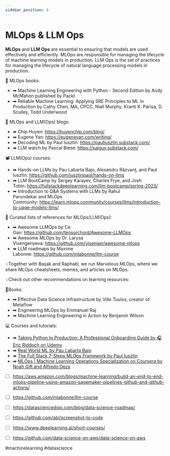 ```yaml
---
sidebar_position: 8
---
```


# MLOps & LLM Ops

**MLOps** and **LLM Ops** are essential to ensuring that models are used effectively and efficiently. MLOps are responsible for managing the lifecycle of machine learning models in production. LLM Ops is the set of practices for managing the lifecycle of natural language processing models in production. 

📕 MLOps books:
* ➡ Machine Learning Engineering with Python - Second Edition by Andy McMahon published by Packt
* ➡ Reliable Machine Learning: Applying SRE Principles to ML in Production by Cathy Chen, MA, CPCC, Niall Murphy, Kranti K. Parisa, D. Sculley, Todd Underwood

📰 MLOps and LLM(Ops) blogs:
* ➡ Chip Huyen: https://huyenchip.com/blog/
* ➡ Eugene Yan: https://eugeneyan.com/writing/
* ➡ Decoding ML by Paul Iusztin: https://pauliusztin.substack.com/
* ➡ LLM watch by Pascal Biese: https://xaiguy.substack.com/

📽 LLM(Ops) courses:
* ➡ Hands-on LLMs by Pau Labarta Bajo, Alexandru Răzvanț, and Paul Iusztin: https://github.com/iusztinpaul/hands-on-llms
* ➡ LLM BootCamp by Sergey Karayev, Charles Frye, and Josh Tobin: https://fullstackdeeplearning.com/llm-bootcamp/spring-2023/
* ➡ Introduction to Q&A Systems with LLMs by Rahul Parundekar and MLOps Community: https://learn.mlops.community/courses/llms/introduction-to-uage-models-llms/

🔖 Curated lists of references for MLOps/LLM(Ops):
* ➡ Awesome LLMOps by Ce Gao: https://github.com/tensorchord/Awesome-LLMOps
* ➡ Awesome MLOps by Dr. Larysa Visengeriyeva: https://github.com/visenger/awesome-mlops
* ➡ LLM roadmaps by Maxime Labonne: https://github.com/mlabonne/llm-course

💡Together with Başak and Raphaël, we run Marvelous MLOps, where we share MLOps cheatsheets, memes, and articles on MLOps.

💡Check out other recommendations on learning resources:

📕Books:
* ➡ Effective Data Science Infrastructure by Ville Tuulos, creator of Metaflow
* ➡ Engineering MLOps by Emmanuel Raj
* ➡ Machine Learning Engineering in Action by Benjamin Wilson

💻 Courses and tutorials:
* ➡ [Taking Python to Production: A Professional Onboarding Guide by 🎧 Eric Riddoch on Udemy](https://www.udemy.com/course/setting-up-the-linux-terminal-for-software-development/)
* ➡ [Real World ML by Pau Labarta Bajo](https://www.realworldml.xyz/open-source-hands-on-tutorials)
* ➡ [The Full Stack 7-Steps MLOps Framework by Paul Iusztin](https://www.pauliusztin.me/courses/the-full-stack-7-steps-mlops-framework)
* ➡ [MLOps | Machine Learning Operations Specialization on Coursera by Noah Gift and Alfredo Deza](https://www.coursera.org/specializations/mlops-machine-learning-duke#courses)

* [ ] https://aws.amazon.com/blogs/machine-learning/build-an-end-to-end-mlops-pipeline-using-amazon-sagemaker-pipelines-github-and-github-actions/

* [ ] https://github.com/mlabonne/llm-course

* [ ] https://datasciencedojo.com/blog/data-science-roadmap/

* [ ] https://github.com/abi/screenshot-to-code

* [ ] https://www.deeplearning.ai/short-courses/

* [ ] https://github.com/data-science-on-aws/data-science-on-aws

#machinelearning #datascience